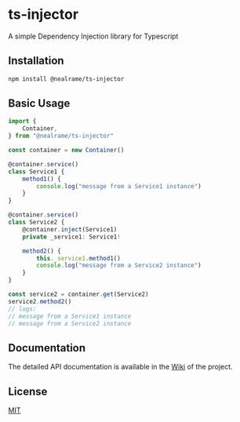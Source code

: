 # ts-injector
A simple Dependency Injection library for Typescript

## Installation

```sh
npm install @nealrame/ts-injector
```

## Basic Usage
```ts
import {
    Container,
} from "@nealrame/ts-injector"

const container = new Container()

@container.service()
class Service1 {
    method1() {
        console.log("message from a Service1 instance")
    }
}

@container.service()
class Service2 {
    @container.inject(Service1)
    private _service1: Service1!

    method2() {
        this._service1.method1()
        console.log("message from a Service2 instance")
    }
}

const service2 = container.get(Service2)
service2.method2()
// logs:
// message from a Service1 instance
// message from a Service2 instance
```

## Documentation
The detailed API documentation is available in the [Wiki](https://github.com/NealRame/ts-injector/wiki) of the project.

## License

[MIT](https://github.com/NealRame/ts-injector/blob/master/LICENSE)
